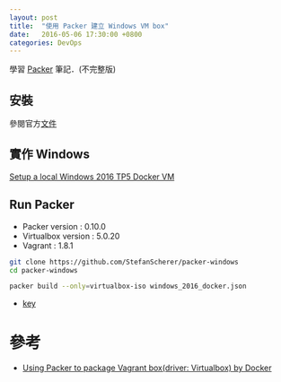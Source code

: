 ```yaml
---
layout: post
title:  "使用 Packer 建立 Windows VM box"
date:   2016-05-06 17:30:00 +0800
categories: DevOps
---
```


  學習 [Packer][1] 筆記．(不完整版)

## 安裝
參閱官方[文件][2]

## 實作 Windows
[Setup a local Windows 2016 TP5 Docker VM][3]

## Run Packer

* Packer version : 0.10.0
* Virtualbox version : 5.0.20
* Vagrant : 1.8.1

```sh
git clone https://github.com/StefanScherer/packer-windows
cd packer-windows

packer build --only=virtualbox-iso windows_2016_docker.json
```

* [key][4]

# 參考
* [Using Packer to package Vagrant box(driver: Virtualbox) by Docker][5]


[1]:https://www.packer.io/
[2]:https://www.packer.io/docs/installation.html
[3]:https://stefanscherer.github.io/setup-local-windows-2016-tp5-docker-vm/
[4]:https://blogs.technet.microsoft.com/ausoemteam/2016/04/28/windows-server-2016-technical-preview-5-available-for-download/
[5]:https://github.com/seterrychen/packer-vagrant-vbox
